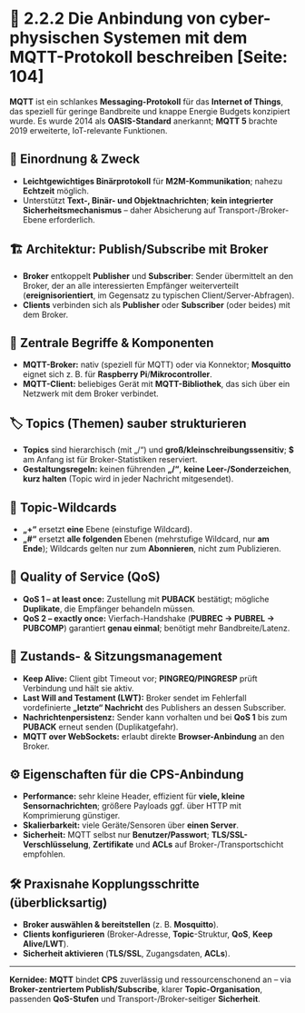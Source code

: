 # 📡 2.2.2 Die Anbindung von cyber-physischen Systemen mit dem MQTT-Protokoll beschreiben [Seite: 104]

**MQTT** ist ein schlankes **Messaging-Protokoll** für das **Internet of Things**, das speziell für geringe Bandbreite und knappe Energie Budgets konzipiert wurde. Es wurde 2014 als **OASIS-Standard** anerkannt; **MQTT 5** brachte 2019 erweiterte, IoT-relevante Funktionen. 

## 🧠 Einordnung & Zweck

* **Leichtgewichtiges Binärprotokoll** für **M2M-Kommunikation**; nahezu **Echtzeit** möglich.
* Unterstützt **Text-, Binär- und Objektnachrichten**; **kein integrierter Sicherheitsmechanismus** – daher Absicherung auf Transport-/Broker-Ebene erforderlich. 

## 🏗️ Architektur: Publish/Subscribe mit Broker

* **Broker** entkoppelt **Publisher** und **Subscriber**: Sender übermittelt an den Broker, der an alle interessierten Empfänger weiterverteilt (**ereignisorientiert**, im Gegensatz zu typischen Client/Server-Abfragen).
* **Clients** verbinden sich als **Publisher** oder **Subscriber** (oder beides) mit dem Broker.

## 🧩 Zentrale Begriffe & Komponenten

* **MQTT-Broker:** nativ (speziell für MQTT) oder via Konnektor; **Mosquitto** eignet sich z. B. für **Raspberry Pi**/**Mikrocontroller**.
* **MQTT-Client:** beliebiges Gerät mit **MQTT-Bibliothek**, das sich über ein Netzwerk mit dem Broker verbindet. 

## 🏷️ Topics (Themen) sauber strukturieren

* **Topics** sind hierarchisch (mit „/“) und **groß/kleinschreibungssensitiv**; **$** am Anfang ist für Broker-Statistiken reserviert.
* **Gestaltungsregeln:** keinen führenden **„/“**, **keine Leer-/Sonderzeichen**, **kurz halten** (Topic wird in jeder Nachricht mitgesendet).

## 🧭 Topic-Wildcards

* **„+“** ersetzt **eine** Ebene (einstufige Wildcard).
* **„#“** ersetzt **alle folgenden** Ebenen (mehrstufige Wildcard, nur **am Ende**); Wildcards gelten nur zum **Abonnieren**, nicht zum Publizieren. 

## 📨 Quality of Service (QoS)

* **QoS 1 – at least once:** Zustellung mit **PUBACK** bestätigt; mögliche **Duplikate**, die Empfänger behandeln müssen.
* **QoS 2 – exactly once:** Vierfach-Handshake (**PUBREC → PUBREL → PUBCOMP**) garantiert **genau einmal**; benötigt mehr Bandbreite/Latenz. 

## 🔗 Zustands- & Sitzungsmanagement

* **Keep Alive:** Client gibt Timeout vor; **PINGREQ/PINGRESP** prüft Verbindung und hält sie aktiv. 
* **Last Will and Testament (LWT):** Broker sendet im Fehlerfall vordefinierte **„letzte“ Nachricht** des Publishers an dessen Subscriber. 
* **Nachrichtenpersistenz:** Sender kann vorhalten und bei **QoS 1** bis zum **PUBACK** erneut senden (Duplikatgefahr). 
* **MQTT over WebSockets:** erlaubt direkte **Browser-Anbindung** an den Broker. 

## ⚙️ Eigenschaften für die CPS-Anbindung

* **Performance:** sehr kleine Header, effizient für **viele, kleine Sensornachrichten**; größere Payloads ggf. über HTTP mit Komprimierung günstiger.
* **Skalierbarkeit:** viele Geräte/Sensoren über **einen Server**.
* **Sicherheit:** MQTT selbst nur **Benutzer/Passwort**; **TLS/SSL-Verschlüsselung**, **Zertifikate** und **ACLs** auf Broker-/Transportschicht empfohlen.

## 🛠️ Praxisnahe Kopplungsschritte (überblicksartig)

* **Broker auswählen & bereitstellen** (z. B. **Mosquitto**).
* **Clients konfigurieren** (Broker-Adresse, **Topic**-Struktur, **QoS**, **Keep Alive/LWT**).
* **Sicherheit aktivieren** (**TLS/SSL**, Zugangsdaten, **ACLs**).

---

**Kernidee:** **MQTT** bindet **CPS** zuverlässig und ressourcenschonend an – via **Broker-zentriertem Publish/Subscribe**, klarer **Topic-Organisation**, passenden **QoS-Stufen** und Transport-/Broker-seitiger **Sicherheit**. 
